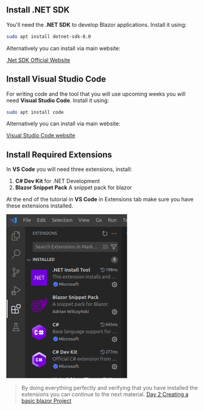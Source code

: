 ## Install .NET SDK

You'll need the **.NET SDK** to develop Blazor applications. Install it using:

```bash
sudo apt install dotnet-sdk-8.0
```
Alternatively you can install via main website:

[.Net SDK Official Website](https://dotnet.microsoft.com/en-us/download)

## Install Visual Studio Code

For writing code and the tool that you will use upcoming weeks you will need **Visual Studio Code**. Install it using:

```bash
sudo apt install code
```

Alternatively you can install via main website:

[Visual Studio Code website](https://code.visualstudio.com/download)

## Install Required Extensions

In **VS Code**  you will need three extensions, install:

1. **C# Dev Kit** for .NET Development
2. **Blazor Snippet Pack** A snippet pack for blazor


At the end of the tutorial in **VS Code** in Extensions tab make sure you have these extensions installed.

![Extensions VS Code](images/ExtensionsVSCode.png)

> By doing everything perfectly and verifying that you have installed the extensions you can continue to the next material. [Day 2 Creating a basic blazor Project](/Week_1/Day_2.md)
